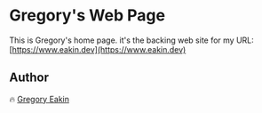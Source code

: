 # Gregory's Web Page

This is Gregory's home page.
it's the backing web site for my URL: [https://www.eakin.dev](https://www.eakin.dev)

## Author
:fire: [Gregory Eakin](https://www.linkedin.com/in/gregeakin)
